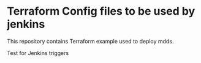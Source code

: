 # Terraform Config files to be used by jenkins

This repository contains Terraform example used to deploy mdds.

Test for Jenkins triggers
